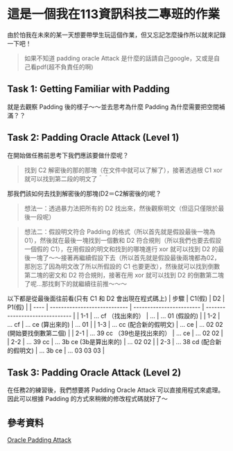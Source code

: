 # 這是一個我在113資訊科技二專班的作業
<p>
    由於怕我在未來的某一天想要帶學生玩這個作業，但又忘記怎麼操作所以就來記錄一下吧！
</p>

> 如果不知道 padding oracle Attack 是什麼的話請自己google，又或是自己看pdf(超不負責任的啊) 

## Task 1: Getting Familiar with Padding
<p>
    就是去觀察 Padding 後的樣子～～並去思考為什麼 Padding 為什麼需要把空間補滿？？
</p>
    
## Task 2: Padding Oracle Attack (Level 1)
<p>
    在開始做任務前思考下我們應該要做什麼呢？
</p>

> 找到 C2 解密後的那的那塊（在文件中就可以了解了），接著透過根 C1 xor 就可以找到第二段的明文了＾＾

<p>
    那我們該如何去找到解密後的那塊(D2＝C2解密後的)呢？
</P>

> 想法一：透過暴力法把所有的 D2 找出來，然後觀察明文（但這只僅限於最後一段呢）

> 想法二：假設明文符合 Padding 的格式（所以首先就是假設最後一塊為01），然後就在最後一塊找到一個數和 D2 符合規則（所以我們也要去假設一個假的 C1），在用假設的明文和找到的哪塊進行 xor 就可以找到 D2 的最後一塊了～～接著再繼續假設下去（所以首先就是假設最後兩塊都為02，那別忘了因為明文改了所以所假設的 C1 也要更改），然後就可以找到倒數第二塊的密文和 D2 符合規則，接著在用 xor 就可以找到 D2 的倒數第二塊了呢...那找剩下的就繼續往前推～～～

以下都是從最後面往前看(只有 C1 和 D2 會出現在程式碼上)
| 步驟 | C1(假)                       | D2                       | P1(假)                         |
| ---- | ---------------------------- | ------------------------ | ------------------------------ |
| 1-1  | ... cf （找出來的）          | ...                      | ... 01 (假設的)                |
| 1-2  | ... cf                       | ... ce (算出來的)        | ... 01                         |
| 1-3  | ... cc (配合新的假明文)      | ... ce                   | ... 02 02 (開始要找倒數第二個) |
| 2-1  | ... 39 cc （39也是找出來的） | ...  ce                  | ... 02 02                      |
| 2-2  | ... 39 cc                    | ... 3b ce (3b是算出來的) | ... 02 02                      |
| 2-3  | ... 38 cd (配合新的假明文)                       | ... 3b ce                | ... 03 03 03                   |

## Task 3: Padding Oracle Attack (Level 2)
<p>
    在任務2的練習後，我們想要將 Padding Oracle Attack 可以直接用程式來處理。因此可以根據 Padding 的方式來稍微的修改程式碼就好了～
</p>


## 參考資料
[Oracle Padding Attack](https://medium.com/@masjadaan/oracle-padding-attack-a61369993c86) 
